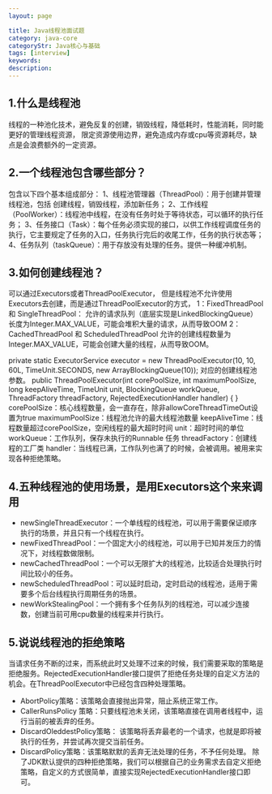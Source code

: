 ```yaml
---
layout: page

title: Java线程池面试题
category: java-core
categoryStr: Java核心与基础
tags: [interview]
keywords:
description:
---
```




## 1.什么是线程池
线程的一种池化技术，避免反复的创建，销毁线程，降低耗时，性能消耗，同时能更好的管理线程资源，
限定资源使用边界，避免造成内存或cpu等资源耗尽，缺点是会浪费额外的一定资源。

## 2.一个线程池包含哪些部分？
包含以下四个基本组成部分：
1、线程池管理器（ThreadPool）：用于创建并管理线程池，包括 创建线程，销毁线程，添加新任务；
2、工作线程（PoolWorker）：线程池中线程，在没有任务时处于等待状态，可以循环的执行任务；
3、任务接口（Task）：每个任务必须实现的接口，以供工作线程调度任务的执行，它主要规定了任务的入口，任务执行完后的收尾工作，任务的执行状态等；
4、任务队列（taskQueue）：用于存放没有处理的任务。提供一种缓冲机制。

## 3.如何创建线程池？
可以通过Executors或者ThreadPoolExecutor，
但是线程池不允许使用Executors去创建，而是通过ThreadPoolExecutor的方式，
1：FixedThreadPool 和 SingleThreadPool：
允许的请求队列（底层实现是LinkedBlockingQueue）长度为Integer.MAX_VALUE，可能会堆积大量的请求，从而导致OOM
2：CachedThreadPool 和 ScheduledThreadPool
允许的创建线程数量为Integer.MAX_VALUE，可能会创建大量的线程，从而导致OOM。

private static ExecutorService executor = new ThreadPoolExecutor(10, 10, 60L, TimeUnit.SECONDS, new ArrayBlockingQueue(10));
对应的创建线程池参数。
public ThreadPoolExecutor(int corePoolSize,
int maximumPoolSize,
long keepAliveTime,
TimeUnit unit,
BlockingQueue<Runnable> workQueue,
ThreadFactory threadFactory,
RejectedExecutionHandler handler) { }
corePoolSize：核心线程数量，会一直存在，除非allowCoreThreadTimeOut设置为true
maximumPoolSize：线程池允许的最大线程池数量
keepAliveTime：线程数量超过corePoolSize，空闲线程的最大超时时间
unit：超时时间的单位
workQueue：工作队列，保存未执行的Runnable 任务
threadFactory：创建线程的工厂类
handler：当线程已满，工作队列也满了的时候，会被调用。被用来实现各种拒绝策略。


## 4.五种线程池的使用场景，是用Executors这个来来调用
* newSingleThreadExecutor：一个单线程的线程池，可以用于需要保证顺序执行的场景，并且只有一个线程在执行。
* newFixedThreadPool：一个固定大小的线程池，可以用于已知并发压力的情况下，对线程数做限制。
* newCachedThreadPool：一个可以无限扩大的线程池，比较适合处理执行时间比较小的任务。
* newScheduledThreadPool：可以延时启动，定时启动的线程池，适用于需要多个后台线程执行周期任务的场景。
* newWorkStealingPool：一个拥有多个任务队列的线程池，可以减少连接数，创建当前可用cpu数量的线程来并行执行。

## 5.说说线程池的拒绝策略
当请求任务不断的过来，而系统此时又处理不过来的时候，我们需要采取的策略是拒绝服务。RejectedExecutionHandler接口提供了拒绝任务处理的自定义方法的机会。在ThreadPoolExecutor中已经包含四种处理策略。
* AbortPolicy策略：该策略会直接抛出异常，阻止系统正常工作。
* CallerRunsPolicy 策略：只要线程池未关闭，该策略直接在调用者线程中，运行当前的被丢弃的任务。
* DiscardOleddestPolicy策略： 该策略将丢弃最老的一个请求，也就是即将被执行的任务，并尝试再次提交当前任务。
* DiscardPolicy策略：该策略默默的丢弃无法处理的任务，不予任何处理。
  除了JDK默认提供的四种拒绝策略，我们可以根据自己的业务需求去自定义拒绝策略，自定义的方式很简单，直接实现RejectedExecutionHandler接口即可。